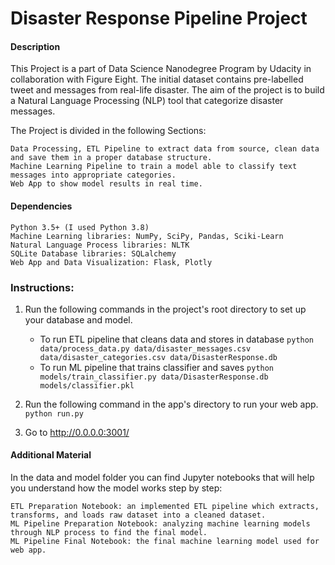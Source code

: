 # Disaster Response Pipeline Project

#### Description

This Project is a part of Data Science Nanodegree Program by Udacity in collaboration with Figure Eight. The initial dataset contains pre-labelled tweet and messages from real-life disaster. The aim of the project is to build a Natural Language Processing (NLP) tool that categorize disaster messages.

The Project is divided in the following Sections:

    Data Processing, ETL Pipeline to extract data from source, clean data and save them in a proper database structure.
    Machine Learning Pipeline to train a model able to classify text messages into appropriate categories.
    Web App to show model results in real time.

#### Dependencies

    Python 3.5+ (I used Python 3.8)
    Machine Learning libraries: NumPy, SciPy, Pandas, Sciki-Learn
    Natural Language Process libraries: NLTK
    SQLite Database libraries: SQLalchemy
    Web App and Data Visualization: Flask, Plotly

### Instructions:
1. Run the following commands in the project's root directory to set up your database and model.

    - To run ETL pipeline that cleans data and stores in database
        `python data/process_data.py data/disaster_messages.csv data/disaster_categories.csv data/DisasterResponse.db`
    - To run ML pipeline that trains classifier and saves
        `python models/train_classifier.py data/DisasterResponse.db models/classifier.pkl`

2. Run the following command in the app's directory to run your web app.
    `python run.py`

3. Go to http://0.0.0.0:3001/

#### Additional Material

In the data and model folder you can find Jupyter notebooks that will help you understand how the model works step by step:

    ETL Preparation Notebook: an implemented ETL pipeline which extracts, transforms, and loads raw dataset into a cleaned dataset.
    ML Pipeline Preparation Notebook: analyzing machine learning models through NLP process to find the final model.
    ML Pipeline Final Notebook: the final machine learning model used for web app.
 
